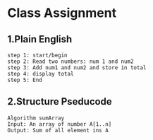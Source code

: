 # Class Assignment

## 1.Plain English

```
step 1: start/begin
step 2: Read two numbers: num 1 and num2
step 3: Add num1 and num2 and store in total
step 4: display total
step 5: End

```

## 2.Structure Pseducode

```
Algorithm sumArray
Input: An array of number A[1..n]
Output: Sum of all element ins A

```
